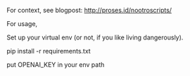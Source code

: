 For context, see blogpost: http://proses.id/nootroscripts/

For usage,

Set up your virtual env (or not, if you like living dangerously).

pip install -r requirements.txt

put OPENAI_KEY in your env path

